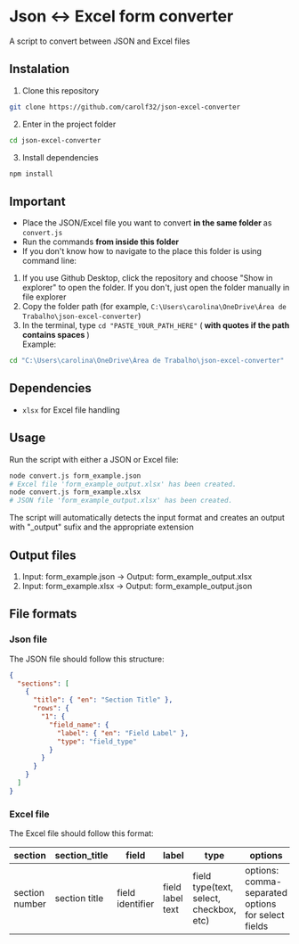 # Json <-> Excel form converter

A script to convert between JSON and Excel files

## Instalation

1. Clone this repository

```bash
git clone https://github.com/carolf32/json-excel-converter
```

2. Enter in the project folder

```bash
cd json-excel-converter
```

3. Install dependencies

```bash
npm install
```

## Important

- Place the JSON/Excel file you want to convert <strong> in the same folder </strong> as `convert.js`
- Run the commands <strong> from inside this folder </strong>
- If you don't know how to navigate to the place this folder is using command line:

1. If you use Github Desktop, click the repository and choose "Show in explorer" to open the folder. If you don't, just open the folder manually in file explorer
2. Copy the folder path (for example, `C:\Users\carolina\OneDrive\Área de Trabalho\json-excel-converter`)
3. In the terminal, type `cd "PASTE_YOUR_PATH_HERE"` (<strong> with quotes if the path contains spaces </strong>) </br>
   Example:

```bash
cd "C:\Users\carolina\OneDrive\Área de Trabalho\json-excel-converter"
```

## Dependencies

- `xlsx` for Excel file handling

## Usage

Run the script with either a JSON or Excel file:

```bash
node convert.js form_example.json
# Excel file 'form_example_output.xlsx' has been created.
node convert.js form_example.xlsx
# JSON file 'form_example_output.xlsx' has been created.
```

The script will automatically detects the input format and creates an output with "\_output" sufix and the appropriate extension

## Output files

1. Input: form_example.json -> Output: form_example_output.xlsx
2. Input: form_example.xlsx -> Output: form_example_output.json

## File formats

### Json file

The JSON file should follow this structure:

```json
{
  "sections": [
    {
      "title": { "en": "Section Title" },
      "rows": {
        "1": {
          "field_name": {
            "label": { "en": "Field Label" },
            "type": "field_type"
          }
        }
      }
    }
  ]
}
```

### Excel file

The Excel file should follow this format:

| section        | section_title | field            | label            | type                                    | options                                            |
| -------------- | ------------- | ---------------- | ---------------- | --------------------------------------- | -------------------------------------------------- |
| section number | section title | field identifier | field label text | field type(text, select, checkbox, etc) | options: comma-separated options for select fields |
